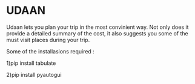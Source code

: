 # UDAAN


Udaan lets you plan your trip in the most convinient way. Not only does it provide a detailed summary of the cost, it also suggests you 
some of the must visit places during your trip.


Some of the installasions required :

1)pip install tabulate

2)pip install pyautogui
